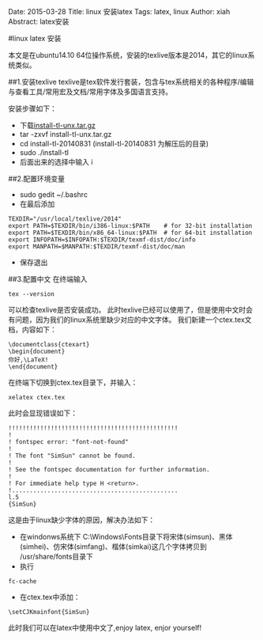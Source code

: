 Date: 2015-03-28
Title: linux 安装latex
Tags: latex, linux
Author: xiah
Abstract: latex安装

#linux latex 安装

本文是在ubuntu14.10 64位操作系统，安装的texlive版本是2014，其它的linux系统类似。

##1.安装texlive
texlive是tex软件发行套装，包含与tex系统相关的各种程序/编辑与查看工具/常用宏及文档/常用字体及多国语言支持。

安装步骤如下：

* 下载[install-tl-unx.tar.gz](https://www.tug.org/texlive/acquire-netinstall.html)
* tar -zxvf install-tl-unx.tar.gz
* cd install-tl-20140831 (install-tl-20140831 为解压后的目录)
* sudo ./install-tl
* 后面出来的选择中输入 i

##2.配置环境变量
* sudo gedit ~/.bashrc
* 在最后添加
```
TEXDIR="/usr/local/texlive/2014"
export PATH=$TEXDIR/bin/i386-linux:$PATH    # for 32-bit installation
export PATH=$TEXDIR/bin/x86_64-linux:$PATH  # for 64-bit installation
export INFOPATH=$INFOPATH:$TEXDIR/texmf-dist/doc/info
export MANPATH=$MANPATH:$TEXDIR/texmf-dist/doc/man
```
* 保存退出

##3.配置中文
在终端输入
```
tex --version
```
可以检查texlive是否安装成功。
此时texlive已经可以使用了，但是使用中文时会有问题，因为我们的linux系统里缺少对应的中文字体。
我们新建一个ctex.tex文档，内容如下：
```
\documentclass{ctexart}
\begin{document}
你好,\LaTeX!
\end{document}
```
在终端下切换到ctex.tex目录下，并输入：
```
xelatex ctex.tex
```
此时会显现错误如下：
```
!!!!!!!!!!!!!!!!!!!!!!!!!!!!!!!!!!!!!!!!!!!!!!!!
!
! fontspec error: "font-not-found"
!
! The font "SimSun" cannot be found.
!
! See the fontspec documentation for further information.
!
! For immediate help type H <return>.
!...............................................
l.5
{SimSun}
```
这是由于linux缺少字体的原因，解决办法如下：
* 在windonws系统下 C:\Windows\Fonts目录下将宋体(simsun)、黑体(simhei)、仿宋体(simfang)、楷体(simkai)这几个字体拷贝到 /usr/share/fonts目录下
* 执行
```
fc-cache
```
* 在ctex.tex中添加：
```
\setCJKmainfont{SimSun}
```
此时我们可以在latex中使用中文了,enjoy latex, enjor yourself!
